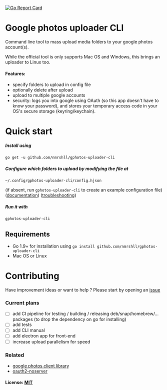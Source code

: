 [![Go Report Card](https://goreportcard.com/badge/github.com/nmrshll/gphotos-uploader-cli)](https://goreportcard.com/report/github.com/nmrshll/gphotos-uploader-cli)
<!--- [![Snap Status](https://build.snapcraft.io/badge/nmrshll/gphotos-uploader-cli.svg)](https://build.snapcraft.io/user/nmrshll/gphotos-uploader-cli) --->


# Google photos uploader CLI
Command line tool to mass upload media folders to your google photos account(s).    

While the official tool is only supports Mac OS and Windows, this brings an uploader to Linux too.    

#### Features:
- specify folders to upload in config file
- optionally delete after upload
- upload to multiple google accounts
- security: logs you into google using OAuth (so this app doesn't have to know your password), and stores your temporary access code in your OS's secure storage (keyring/keychain).

# Quick start
##### Install using     
```
go get -u github.com/nmrshll/gphotos-uploader-cli
```    
##### Configure which folders to upload by modifying the file at
```
~/.config/gphotos-uploader-cli/config.hjson
```
(if absent, run `gphotos-uploader-cli` to create an example configuration file)    
([documentation](./.docs/configuration.md))  ([troubleshooting](./.docs/installation-troubleshooting.md))
##### Run it with 
```
gphotos-uploader-cli
```    

## Requirements
- Go 1.9+ for installation using `go install github.com/nmrshll/gphotos-uploader-cli`
- Mac OS or Linux

# Contributing
Have improvement ideas or want to help ? Please start by opening an [issue](https://github.com/nmrshll/gphotos-uploader-cli/issues)  

### Current plans
- [ ] add CI pipeline for testing / building / releasing deb/snap/homebrew/... packages (to drop the dependency on go for installing)
- [ ] add tests
- [ ] add CLI manual
- [ ] add electron app for front-end
- [ ] increase upload parallelism for speed

### Related
- [google photos client library](https://github.com/nmrshll/google-photos-api-client-go)
- [oauth2-noserver](https://github.com/nmrshll/oauth2-noserver)


#### License: [MIT](./.docs/LICENSE)
